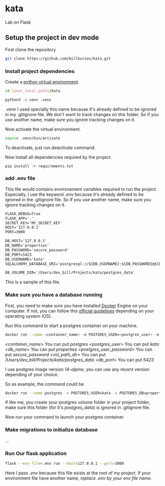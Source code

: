 # kata
Lab on Flask

## Setup the project in dev mode

First clone the repository

```sh
git clone https://github.com/billkurios/kata.git
```

### Install project dependencies

Create a [python virtual environment](https://docs.python.org/3/library/venv.html).
```sh
cd [your_local_path]/kata

python3 -m venv .venv
```
*.venv* I used specially this name because it's already defined to be ignored in my .gitignore file. We don't want to track changes on this folder.
So if you use another name, make sure you ignore tracking changes on it.

Now activate the virtual environment.
```sh
source .venv/bin/activate
```

To deactivate, just run *deactivate* command.

Now install all dependencies required by the project.
```
pip install -r requirements.txt
```

### add .env file
This file would contains environement variables required to run the project.
Especially, I use the keyword *.env* because it's already defined to be ignored in the .gitignore file.
So If you use another name, make sure you ignore tracking changes on it.

```txt
FLASK_DEBUG=True
FLASK_APP='.'
SECRET_KEY='MY_SECRET_KEY'
HOST='127.0.0.1'
PORT=3000

DB_HOST='127.0.0.1'
DB_NAME='properties'
DB_PASSWORD='secure_password'
DB_PORT=5423
DB_USERNAME='kata'
SQLALCHEMY_DATABASE_URI='postgresql://${DB_USERNAME}:${DB_PASSWORD}@${DB_HOST}:${DB_PORT}/${DB_NAME}'

DB_VOLUME_DIR='/Users/dev_bill/Projects/kata/postgres_data'
```
This is a sample of this file.

### Make sure you have a database running

First, you need to make sure you have installed [Docker](https://www.docker.com/) Engine on your computer.
If not, you can follow this [official guidelines](https://docs.docker.com/engine/install/) depending on your operating system (OS).

Run this command to start a postgres container on your machine.
```sh
docker run --name <container_name> -e POSTGRES_USER=<postgres_user> -e POSTGRES_DB=<db_name> -e POSTGRES_PASSWORD=<postgres_user_password> -v <vol_path_dir>:/var/lib/postgresql/data -p <db_port>:5432 postgres:14-alpine
```
*<container_name>* You can put *postgres*
*<postgres_user>* You can put *kata*
*<db_name>* You can put *properties*
*<postgres_user_password>* You can put *secure_password*
*<vol_path_dir>* You can put */Users/dev_bill/Projects/kata/postgres_data*
*<db_port>* You can put *5423*

I use postgres image version *14-alpine*, you can use any recent version depending of your choice.

So as example, the command could be
```sh
docker run --name postgres -e POSTGRES_USER=kata -e POSTGRES_DB=properties -e POSTGRES_PASSWORD=secure_password -v /Users/bill/Projects/kata/postgres_data:/var/lib/postgresql/data -p 5423:5432 postgres:14-alpine
```

If like me, you create your postgres volume folder in your project folder, make sure this folder (for it's *postgres_data*) is ignored in .gitignore file.

Now run your command to launch your postgres container.

### Make migrations to initialize database

...

### Run Our flask application

```sh
flask --env-file=.env run --host=127.0.0.1 --port=3000
```
Here I pass *.env* because this file exists at the root of my project. If your environment file have another name, *replace .env by your env file name*. 